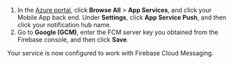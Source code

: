 
1. In the [Azure portal](https://portal.azure.com/), click **Browse All** > **App Services**, and click your Mobile App back end. Under **Settings**, click **App Service Push**, and then click your notification hub name.
2. Go to **Google (GCM)**, enter the FCM server key you obtained from the Firebase console, and then click **Save**.

Your service is now configured to work with Firebase Cloud Messaging.

<!-- URLs. -->

<!-- images -->
